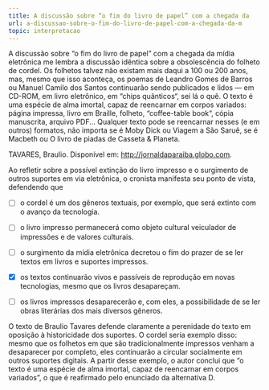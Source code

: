 ```yaml
---
title: A discussão sobre “o fim do livro de papel” com a chegada da
url: a-discussao-sobre-o-fim-do-livro-de-papel-com-a-chegada-da-m
topic: interpretacao
---
```



A discussão sobre “o fim do livro de papel” com a chegada da mídia eletrônica me lembra a discussão idêntica sobre a obsolescência do folheto de cordel. Os folhetos talvez não existam mais daqui a 100 ou 200 anos, mas, mesmo que isso aconteça, os poemas de Leandro Gomes de Barros ou Manuel Camilo dos Santos continuarão sendo publicados e lidos — em CD-ROM, em livro eletrônico, em “chips quânticos“, sei lá o quê. O texto é uma espécie de alma imortal, capaz de reencarnar em corpos variados: página impressa, livro em Braille, folheto, “coffee-table book“, cópia manuscrita, arquivo PDF... Qualquer texto pode se reencarnar nesses (e em outros) formatos, não importa se é Moby Dick ou Viagem a São Saruê, se é Macbeth ou O livro de piadas de Casseta & Planeta.

TAVARES, Braulio. Disponível em: http://jornaldaparaiba.globo.com.

Ao refletir sobre a possível extinção do livro impresso e o surgimento de outros suportes em via eletrônica, o cronista manifesta seu ponto de vista, defendendo que



- [ ] o cordel é um dos gêneros textuais, por exemplo, que será extinto com o avanço da tecnologia.
- [ ] o livro impresso permanecerá como objeto cultural veiculador de impressões e de valores culturais.
- [ ] o surgimento da mídia eletrônica decretou o fim do prazer de se ler textos em livros e suportes impressos.
- [x] os textos continuarão vivos e passíveis de reprodução em novas tecnologias, mesmo que os livros desapareçam.
- [ ] os livros impressos desaparecerão e, com eles, a possibilidade de se ler obras literárias dos mais diversos gêneros.


O texto de Braulio Tavares defende claramente a perenidade do texto em oposição à historicidade dos suportes. O cordel seria exemplo disso: mesmo que os folhetos em que são tradicionalmente impressos venham a desaparecer por completo, eles continuarão a circular socialmente em outros suportes digitais. A partir desse exemplo, o autor conclui que “o texto é uma espécie de alma imortal, capaz de reencarnar em corpos variados”, o que é reafirmado pelo enunciado da alternativa D.
